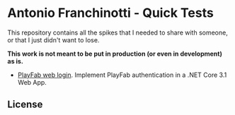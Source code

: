 # Antonio Franchinotti - Quick Tests

This repository contains all the spikes that I needed to share with someone, or that I just didn't want to lose.

**This work is not meant to be put in production (or even in development) as is.**

- [PlayFab web login][playfab-web-login]. Implement PlayFab authentication in a .NET Core 3.1 Web App.

## License


[playfab-web-login]: ./playfab-web-login
